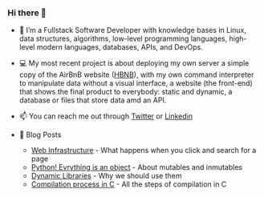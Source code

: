 ### Hi there 👋 

- 🔭 I’m a Fullstack Software Developer with knowledge bases in Linux, data structures, algorithms, low-level programming languages, high-level modern languages, databases, APIs, and DevOps.

- 💻 My most recent project is about deploying my own server a simple copy of the AirBnB website ([HBNB](https://github.com/Sofiag8/AirBnB_clone_v3)), with my own command interpreter to manipulate data without a visual interface, a website (the front-end) that shows the final product to everybody: static and dynamic, a database or files that store data amd an API. 

- 📫 You can reach me out through  [Twitter](https://twitter.com/Sofiiagarca) or [Linkedin](https://www.linkedin.com/in/dianasofiagarciac/)
- 📰 Blog Posts
  * [Web Infrastructure](https://www.linkedin.com/pulse/web-infrastructure-diana-sofia-garc%C3%ADa-caicedo/) - What happens when you click and search for a page
  * [Python! Evrything is an object](https://www.linkedin.com/pulse/python-mutable-immutable-everything-object-diana-sofia-garc%C3%ADa-caicedo/) - About mutables and inmutables
  * [Dynamic Libraries](https://www.linkedin.com/pulse/python-mutable-immutable-everything-object-diana-sofia-garc%C3%ADa-caicedo/) - Why we should use them
  * [Compilation process in C](https://www.linkedin.com/pulse/all-steps-compilation-c-diana-sofia-garc%C3%ADa-caicedo/) - All the steps of compilation in C

